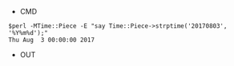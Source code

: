 - CMD

```
$perl -MTime::Piece -E "say Time::Piece->strptime('20170803', '%Y%m%d');"
Thu Aug  3 00:00:00 2017
```

- OUT

```
```
